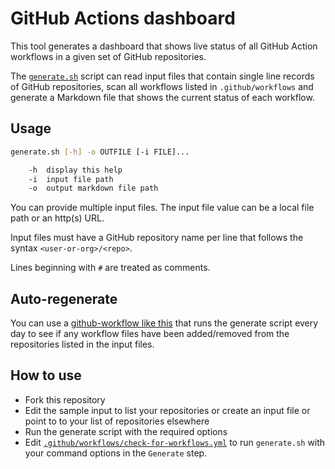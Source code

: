 # GitHub Actions dashboard

This tool generates a dashboard that shows live status of all GitHub Action
workflows in a given set of GitHub repositories.

The [`generate.sh`](./generate.sh) script can read input files that contain
single line records of GitHub repositories, scan all workflows listed in
`.github/workflows` and generate a Markdown file that shows the current status
of each workflow.

## Usage

```sh
generate.sh [-h] -o OUTFILE [-i FILE]...

    -h  display this help
    -i  input file path
    -o  output markdown file path
```

You can provide multiple input files. The input file value can be a local file
path or an http(s) URL.

Input files must have a GitHub repository name per line that follows the syntax
`<user-or-org>/<repo>`.

Lines beginning with `#` are treated as comments.

## Auto-regenerate

You can use a [github-workflow like
this](.github/workflows/check-for-workflows.yml) that runs the generate script
every day to see if any workflow files have been added/removed from the repositories
listed in the input files.

## How to use

- Fork this repository
- Edit the sample input to list your repositories or create an input file or
  point to to your list of repositories elsewhere
- Run the generate script with the required options
- Edit
  [`.github/workflows/check-for-workflows.yml`](.github/workflows/check-for-workflows.yml)
  to run `generate.sh` with your command options in the `Generate` step.

